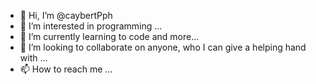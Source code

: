 - 👋 Hi, I’m @caybertPph
- 👀 I’m interested in programming ...
- 🌱 I’m currently learning to code and more...
- 💞️ I’m looking to collaborate on anyone, who I can give a helping hand with ...
- 📫 How to reach me ...

<!---
caybertPph/caybertPph is a ✨ special ✨ repository because its `README.md` (this file) appears on your GitHub profile.
You can click the Preview link to take a look at your changes.
--->
